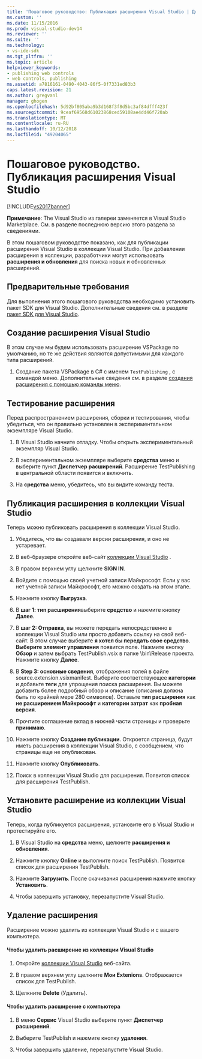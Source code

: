 ```yaml
---
title: 'Пошаговое руководство: Публикация расширения Visual Studio | Документация Майкрософт'
ms.custom: ''
ms.date: 11/15/2016
ms.prod: visual-studio-dev14
ms.reviewer: ''
ms.suite: ''
ms.technology:
- vs-ide-sdk
ms.tgt_pltfrm: ''
ms.topic: article
helpviewer_keywords:
- publishing web controls
- web controls, publishing
ms.assetid: a7816161-0490-4043-86f5-0f7331ed83b3
caps.latest.revision: 21
ms.author: gregvanl
manager: ghogen
ms.openlocfilehash: 5d92bf805aba9b3d168f3f8d5bc3af84dfff423f
ms.sourcegitcommit: 9ceaf69568d61023868ced59108ae4dd46f720ab
ms.translationtype: MT
ms.contentlocale: ru-RU
ms.lasthandoff: 10/12/2018
ms.locfileid: "49204065"
---
```

# <a name="walkthrough-publishing-a-visual-studio-extension"></a>Пошаговое руководство. Публикация расширения Visual Studio
[!INCLUDE[vs2017banner](../includes/vs2017banner.md)]

**Примечание**: The Visual Studio из галереи заменяется в Visual Studio Marketplace. См. в разделе последнюю версию этого раздела за сведениями.

  
В этом пошаговом руководстве показано, как для публикации расширения Visual Studio в коллекции Visual Studio. При добавлении расширения в коллекции, разработчики могут использовать **расширения и обновления** для поиска новых и обновленных расширений.  
  
## <a name="prerequisites"></a>Предварительные требования  
 Для выполнения этого пошагового руководства необходимо установить пакет SDK для Visual Studio. Дополнительные сведения см. в разделе [пакет SDK для Visual Studio](../extensibility/visual-studio-sdk.md).  
  
## <a name="create-a-visual-studio-extension"></a>Создание расширения Visual Studio  
 В этом случае мы будем использовать расширение VSPackage по умолчанию, но те же действия являются допустимыми для каждого типа расширений.  
  
1.  Создание пакета VSPackage в C# с именем `TestPublishing` , с командой меню. Дополнительные сведения см. в разделе [создания расширения с помощью команды меню](../extensibility/creating-an-extension-with-a-menu-command.md).  
  
## <a name="test-the-extension"></a>Тестирование расширения  
 Перед распространением расширения, сборки и тестирования, чтобы убедиться, что он правильно установлен в экспериментальном экземпляре Visual Studio.  
  
1.  В Visual Studio начните отладку. Чтобы открыть экспериментальный экземпляр Visual Studio.  
  
2.  В экспериментальном экземпляре выберите **средства** меню и выберите пункт **Диспетчер расширений**. Расширение TestPublishing в центральной области появится и включить.  
  
3.  На **средства** меню, убедитесь, что вы видите команду теста.  
  
## <a name="publish-the-extension-to-the-visual-studio-gallery"></a>Публикация расширения в коллекции Visual Studio  
 Теперь можно публиковать расширения в коллекции Visual Studio.  
  
1.  Убедитесь, что вы создавали версии расширения, и оно не устаревает.  
  
2.  В веб-браузере откройте веб-сайт [коллекции Visual Studio](http://go.microsoft.com/fwlink/?LinkId=194329) .  
  
3.  В правом верхнем углу щелкните **SIGN IN**.  
  
4.  Войдите с помощью своей учетной записи Майкрософт. Если у вас нет учетной записи Майкрософт, его можно создать на этом этапе.  
  
5.  Нажмите кнопку **Выгрузка**.  
  
6.  В **шаг 1: тип расширения**выберите **средство** и нажмите кнопку **Далее**.  
  
7.  В **шаг 2: Отправка**, вы можете передать непосредственно в коллекции Visual Studio или просто добавить ссылку на свой веб-сайт. В этом случае выберите **я хотел бы передать свое средство**. **Выберите элемент управления** появится поле. Нажмите кнопку **Обзор** и затем выбрать TestPublish.vsix в папке \bin\Release проекта. Нажмите кнопку **Далее**.  
  
8.  В **Step 3: основные сведения**, отображения полей в файле source.extension.vsixmanifest. Выберите соответствующее **категории** и добавьте **теги** для упрощения поиска расширения. Вы можете добавить более подробный обзор и описание (описания должна быть по крайней мере 280 символов). Оставьте **тип расширения** как **не расширением Майкрософт** и **категории затрат** как **пробная версия**.  
  
9. Прочтите соглашение вклад в нижней части страницы и проверьте **принимаю**.  
  
10. Нажмите кнопку **Создание публикации**. Откроется страница, будут иметь расширения в коллекции Visual Studio, с сообщением, что страницы еще не опубликован.  
  
11. Нажмите кнопку **Опубликовать**.  
  
12. Поиск в коллекции Visual Studio для расширения. Появится список для расширения TestPublish.  
  
## <a name="install-the-extension-from-the-visual-studio-gallery"></a>Установите расширение из коллекции Visual Studio  
 Теперь, когда публикуется расширения, установите его в Visual Studio и протестируйте его.  
  
1.  В Visual Studio на **средства** меню, щелкните **расширения и обновления**.  
  
2.  Нажмите кнопку **Online** и выполните поиск TestPublish. Появится список для расширения TestPublish.  
  
3.  Нажмите **Загрузить**. После скачивания расширения нажмите кнопку **Установить**.  
  
4.  Чтобы завершить установку, перезапустите Visual Studio.  
  
## <a name="removing-the-extension"></a>Удаление расширения  
 Расширение можно удалить из коллекции Visual Studio и с вашего компьютера.  
  
#### <a name="to-remove-the-extension-from-the-visual-studio-gallery"></a>Чтобы удалить расширение из коллекции Visual Studio  
  
1.  Откройте [коллекции Visual Studio](http://go.microsoft.com/fwlink/?LinkId=194329) веб-сайта.  
  
2.  В правом верхнем углу щелкните **Мои Extenions**. Отображается список для TestPublish.  
  
3.  Щелкните **Delete** (Удалить).  
  
#### <a name="to-remove-the-extension-from-your-computer"></a>Чтобы удалить расширение с компьютера  
  
1.  В меню **Сервис** Visual Studio выберите пункт **Диспетчер расширений**.  
  
2.  Выберите TestPublish и нажмите кнопку **удаления**.  
  
3.  Чтобы завершить удаление, перезапустите Visual Studio.

